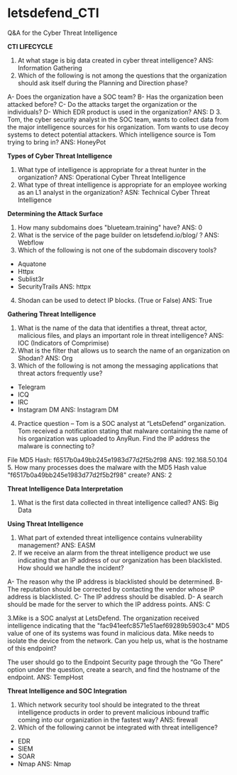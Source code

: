 # letsdefend_CTI
Q&amp;A for the Cyber Threat Intelligence

**CTI LIFECYCLE**

1. At what stage is big data created in cyber threat intelligence?
   ANS: Information Gathering
2. Which of the following is not among the questions that the organization should ask itself during the Planning and Direction phase?

A- Does the organization have a SOC team?
B- Has the organization been attacked before?
C- Do the attacks target the organization or the individuals?
D- Which EDR product is used in the organization?
   ANS: D
3. Tom, the cyber security analyst in the SOC team, wants to collect data from the major intelligence sources for his organization. Tom wants to use decoy systems to detect potential attackers. Which intelligence source is Tom trying to bring in?
  ANS: HoneyPot


**Types of Cyber ​​Threat Intelligence**

1. What type of intelligence is appropriate for a threat hunter in the organization?
   ANS: Operational Cyber Threat Intelligence 
2. What type of threat intelligence is appropriate for an employee working as an L1 analyst in the organization?
   ASN: Technical Cyber Threat Intelligence

**Determining the Attack Surface**

1. How many subdomains does "blueteam.training" have?
  ANS: 0
2. What is the service of the page builder on letsdefend.io/blog/ ?
   ANS: Webflow
3. Which of the following is not one of the subdomain discovery tools?

- Aquatone
- Httpx
- Sublist3r
- SecurityTrails
  ANS: httpx

4. Shodan can be used to detect IP blocks. (True or False)
   ANS: True


**Gathering Threat Intelligence**

1. What is the name of the data that identifies a threat, threat actor, malicious files, and plays an important role in threat intelligence?
   ANS: IOC (Indicators of Comprimise)
2. What is the filter that allows us to search the name of an organization on Shodan?
   ANS: Org
3. Which of the following is not among the messaging applications that threat actors frequently use?

- Telegram
- ICQ
- IRC
- Instagram DM
  ANS: Instagram DM
4. Practice question – Tom is a SOC analyst at “LetsDefend” organization. Tom received a notification stating that malware containing the name of his organization was uploaded to AnyRun. Find the IP address the malware is connecting to?

File MD5 Hash: f6517b0a49bb245e1983d77d2f5b2f98
  ANS: 192.168.50.104
5. How many processes does the malware with the MD5 Hash value "f6517b0a49bb245e1983d77d2f5b2f98" create?
  ANS: 2

**Threat Intelligence Data Interpretation**

1. What is the first data collected in threat intelligence called?
   ANS: Big Data

**Using Threat Intelligence**

1. What part of extended threat intelligence contains vulnerability management?
   ANS: EASM
2. If we receive an alarm from the threat intelligence product we use indicating that an IP address of our organization has been blacklisted. How should we handle the incident?

A- The reason why the IP address is blacklisted should be determined.
B- The reputation should be corrected by contacting the vendor whose IP address is blacklisted.
C- The IP address should be disabled.
D- A search should be made for the server to which the IP address points.
   ANS: C

3.Mike is a SOC analyst at LetsDefend. The organization received intelligence indicating that the "fac941eefc8571e51aef69289b5903c4" MD5 value of one of its systems was found in malicious data. Mike needs to isolate the device from the network. Can you help us, what is the hostname of this endpoint?

The user should go to the Endpoint Security page through the “Go There” option under the question, create a search, and find the hostname of the endpoint.
   ANS: TempHost


**Threat Intelligence and SOC Integration**

1. Which network security tool should be integrated to the threat intelligence products in order to prevent malicious inbound traffic coming into our organization in the fastest way?
   ANS: firewall
2. Which of the following cannot be integrated with threat intelligence?

- EDR
- SIEM
- SOAR
- Nmap
  ANS: Nmap
